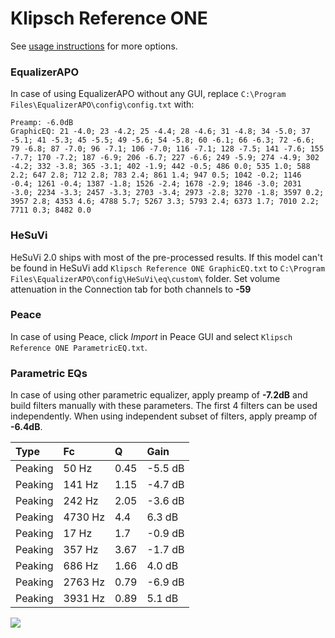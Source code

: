 # Klipsch Reference ONE
See [usage instructions](https://github.com/jaakkopasanen/AutoEq#usage) for more options.

### EqualizerAPO
In case of using EqualizerAPO without any GUI, replace `C:\Program Files\EqualizerAPO\config\config.txt`
with:
```
Preamp: -6.0dB
GraphicEQ: 21 -4.0; 23 -4.2; 25 -4.4; 28 -4.6; 31 -4.8; 34 -5.0; 37 -5.1; 41 -5.3; 45 -5.5; 49 -5.6; 54 -5.8; 60 -6.1; 66 -6.3; 72 -6.6; 79 -6.8; 87 -7.0; 96 -7.1; 106 -7.0; 116 -7.1; 128 -7.5; 141 -7.6; 155 -7.7; 170 -7.2; 187 -6.9; 206 -6.7; 227 -6.6; 249 -5.9; 274 -4.9; 302 -4.2; 332 -3.8; 365 -3.1; 402 -1.9; 442 -0.5; 486 0.0; 535 1.0; 588 2.2; 647 2.8; 712 2.8; 783 2.4; 861 1.4; 947 0.5; 1042 -0.2; 1146 -0.4; 1261 -0.4; 1387 -1.8; 1526 -2.4; 1678 -2.9; 1846 -3.0; 2031 -3.0; 2234 -3.3; 2457 -3.3; 2703 -3.4; 2973 -2.8; 3270 -1.8; 3597 0.2; 3957 2.8; 4353 4.6; 4788 5.7; 5267 3.3; 5793 2.4; 6373 1.7; 7010 2.2; 7711 0.3; 8482 0.0
```

### HeSuVi
HeSuVi 2.0 ships with most of the pre-processed results. If this model can't be found in HeSuVi add
`Klipsch Reference ONE GraphicEQ.txt` to `C:\Program Files\EqualizerAPO\config\HeSuVi\eq\custom\` folder.
Set volume attenuation in the Connection tab for both channels to **-59**

### Peace
In case of using Peace, click *Import* in Peace GUI and select `Klipsch Reference ONE ParametricEQ.txt`.

### Parametric EQs
In case of using other parametric equalizer, apply preamp of **-7.2dB** and build filters manually
with these parameters. The first 4 filters can be used independently.
When using independent subset of filters, apply preamp of **-6.4dB**.

| Type    | Fc      |    Q | Gain    |
|:--------|:--------|:-----|:--------|
| Peaking | 50 Hz   | 0.45 | -5.5 dB |
| Peaking | 141 Hz  | 1.15 | -4.7 dB |
| Peaking | 242 Hz  | 2.05 | -3.6 dB |
| Peaking | 4730 Hz | 4.4  | 6.3 dB  |
| Peaking | 17 Hz   | 1.7  | -0.9 dB |
| Peaking | 357 Hz  | 3.67 | -1.7 dB |
| Peaking | 686 Hz  | 1.66 | 4.0 dB  |
| Peaking | 2763 Hz | 0.79 | -6.9 dB |
| Peaking | 3931 Hz | 0.89 | 5.1 dB  |

![](https://raw.githubusercontent.com/jaakkopasanen/AutoEq/master/results/innerfidelity/sbaf-serious/Klipsch%20Reference%20ONE/Klipsch%20Reference%20ONE.png)